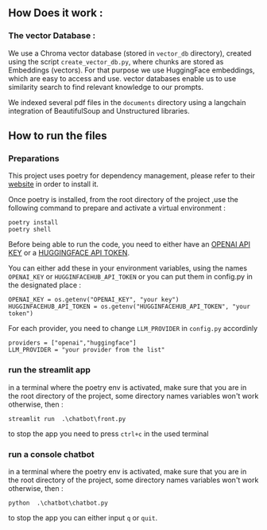 ## How Does it work :

### The vector Database :

We use a Chroma vector database (stored in `vector_db` directory), created using the script `create_vector_db.py`, where chunks are stored as Embeddings (vectors). For that purpose we use HuggingFace embeddings, which are easy to access and use. vector databases enable us to use similarity search to find relevant knowledge to our prompts.

We indexed several pdf files in the `documents` directory using a langchain integration of BeautifulSoup and Unstructured libraries.

## How to run the files

### Preparations

This project uses poetry for dependency management, please refer to their [website](https://python-poetry.org/docs/) in order to install it.

Once poetry is installed, from the root directory of the project ,use the following command to prepare and activate a virtual environment :

```
poetry install
poetry shell
```

Before being able to run the code, you need to either have an [OPENAI API KEY](https://platform.openai.com/api-keys) or a [HUGGINGFACE API TOKEN](https://huggingface.co/settings/tokens).

You can either add these in your environment variables, using the names `OPENAI_KEY` or `HUGGINFACEHUB_API_TOKEN`
or you can put them in config.py in the designated place :

```
OPENAI_KEY = os.getenv("OPENAI_KEY", "your key")
HUGGINFACEHUB_API_TOKEN = os.getenv("HUGGINFACEHUB_API_TOKEN", "your token")
```

For each provider, you need to change `LLM_PROVIDER` in `config.py` accordinly

```
providers = ["openai","huggingface"]
LLM_PROVIDER = "your provider from the list"
```

### run the streamlit app

in a terminal where the poetry env is activated, make sure that you are in the root directory of the project, some directory names variables won't work otherwise, then :

```
streamlit run  .\chatbot\front.py
```

to stop the app you need to press `ctrl+c` in the used terminal

### run a console chatbot

in a terminal where the poetry env is activated, make sure that you are in the root directory of the project, some directory names variables won't work otherwise, then :

```
python  .\chatbot\chatbot.py
```

to stop the app you can either input `q` or `quit`.
